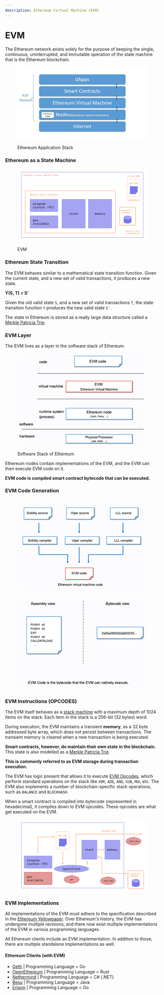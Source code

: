 ```yaml
---
description: Ethereum Virtual Machine (EVM)
---
```


# EVM

The Ethereum network exists solely for the purpose of keeping the single, continuous, uninterrupted, and immutable operation of the state machine that is the Ethereum blockchain.

<figure><img src=".gitbook/assets/image (5).png" alt=""><figcaption><p>Ethereum Application Stack</p></figcaption></figure>

### Ethereum as a State Machine

<figure><img src=".gitbook/assets/image.png" alt=""><figcaption><p>EVM</p></figcaption></figure>

### Ethereum State Transition

The EVM behaves similar to a mathematical state transition function. Given the current state, and a new set of valid transactions, it produces a new state.

**Y(S, T) = S'**

Given the old valid state `S`, and a new set of valid transactions `T`, the state transition function `Y` produces the new valid state `S'`.

The state in Ethereum is stored as a really large data structure called a [Merkle Patricia Trie](https://ethereum.org/en/developers/docs/data-structures-and-encoding/patricia-merkle-trie/).&#x20;

### EVM Layer

The EVM lives as a layer in the software stack of Ethereum.

<figure><img src=".gitbook/assets/image (7).png" alt=""><figcaption><p>Software Stack of Ethereum</p></figcaption></figure>

Ethereum nodes contain implementations of the EVM, and the EVM can then execute EVM code on it.&#x20;

**EVM code is compiled smart contract bytecode that can be executed.**

### EVM Code Generation

<figure><img src=".gitbook/assets/image (3).png" alt=""><figcaption></figcaption></figure>

<figure><img src=".gitbook/assets/image (4).png" alt=""><figcaption></figcaption></figure>

### EVM Instructions (OPCODES)

The EVM itself behaves as a [stack machine](https://en.wikipedia.org/wiki/Stack\_machine) with a maximum depth of 1024 items on the stack. Each item in the stack is a 256-bit (32 bytes) word.

During execution, the EVM maintains a transient **memory**, as a 32 byte addressed byte array, which does not persist between transactions. The transient memory is cleared when a new transaction is being executed.

**Smart contracts, however, do maintain their own state in the blockchain.** This state is also modelled as a [Merkle Patricia Trie](https://ethereum.org/en/developers/docs/data-structures-and-encoding/patricia-merkle-trie/).&#x20;

**This is commonly referred to as EVM storage during transaction execution.**

The EVM has logic present that allows it to execute [EVM Opcodes](https://ethereum.org/en/developers/docs/evm/opcodes/), which perform standard operations on the stack like `XOR`, `ADD`, `AND`, `SUB`, `MUL` etc. The EVM also implements a number of blockchain-specific stack operations, such as `BALANCE` and `BLOCKHASH`.

When a smart contract is compiled into bytecode (represented in hexadecimal), it compiles down to EVM opcodes. These opcodes are what get executed on the EVM.

<figure><img src=".gitbook/assets/image (1).png" alt=""><figcaption></figcaption></figure>

### EVM Implementations

All implementations of the EVM must adhere to the specification described in the [Ethereum Yellowpaper](https://ethereum.github.io/yellowpaper/paper.pdf). Over Ethereum's history, the EVM has undergone multiple revisions, and there now exist multiple implementations of the EVM in various programming languages.

All Ethereum clients include an EVM implementation. In addition to those, there are multiple standalone implementations as well.

#### Ethereum Clients (with EVM)

* [Geth](https://geth.ethereum.org/) | Programming Language = Go
* [OpenEthereum](https://github.com/openethereum/openethereum) | Programming Language = Rust
* [Nethermind](https://nethermind.io/) | Programming Language = C# (.NET)
* [Besu](https://consensys.net/quorum/developers/) | Programming Language = Java
* [Erigon](https://github.com/ledgerwatch/erigon) | Programming Language = Go







